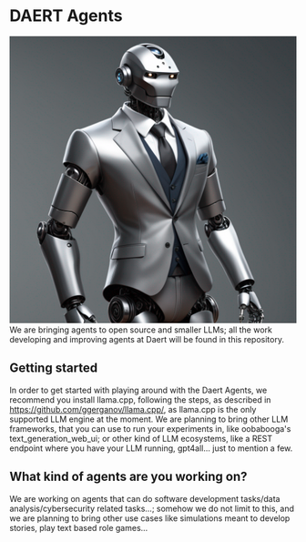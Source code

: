 # DAERT Agents
![agents](./agentlogo.png)
We are bringing agents to open source and smaller LLMs; all the work developing and improving agents at Daert will be found in this repository.

## Getting started
In order to get started with playing around with the Daert Agents, we recommend you install llama.cpp, following the steps, as described in https://github.com/ggerganov/llama.cpp/, as llama.cpp
is the only supported LLM engine at the moment. We are planning to bring other LLM frameworks, that you can use to run your experiments in, like oobabooga's text_generation_web_ui;
or other kind of LLM ecosystems, like a REST endpoint where you have your LLM running, gpt4all... just to mention a few.

## What kind of agents are you working on?
We are working on agents that can do software development tasks/data analysis/cybersecurity related tasks...; somehow we do not limit to this, and we are planning to bring other use cases like
simulations meant to develop stories, play text based role games...

